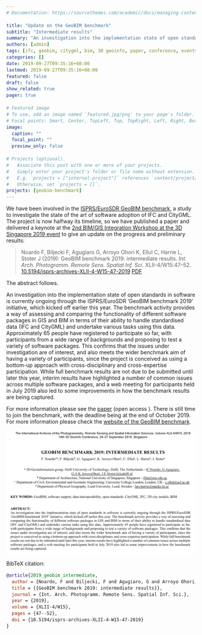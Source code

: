 ```yaml
---
# Documentation: https://sourcethemes.com/academic/docs/managing-content/

title: "Update on the GeoBIM benchmark"
subtitle: "Intermediate results"
summary: "An investigation into the implementation state of open standards in software is currently ongoing through the ISPRS/EuroSDR ‘GeoBIM benchmark 2019’ initiative"
authors: [admin]
tags: [ifc, geobim, citygml, bim, 3D geoinfo, paper, conference, events]
categories: []
date: 2019-09-27T09:35:16+08:00
lastmod: 2019-09-27T09:35:16+08:00
featured: false
draft: false
show_related: true
pager: true

# Featured image
# To use, add an image named `featured.jpg/png` to your page's folder.
# Focal points: Smart, Center, TopLeft, Top, TopRight, Left, Right, BottomLeft, Bottom, BottomRight.
image:
  caption: ""
  focal_point: ""
  preview_only: false

# Projects (optional).
#   Associate this post with one or more of your projects.
#   Simply enter your project's folder or file name without extension.
#   E.g. `projects = ["internal-project"]` references `content/project/deep-learning/index.md`.
#   Otherwise, set `projects = []`.
projects: [geobim-benchmark]
---
```


We have been involved in the [ISPRS/EuroSDR GeoBIM benchmark](https://3d.bk.tudelft.nl/projects/geobim-benchmark/), a study to investigate the state of the art of software adoption of IFC and CityGML.
The project is now halfway its timeline, so we have published a paper and delivered a keynote at the [2nd BIM/GIS Integration Workshop at the 3D Singapore 2019 event](https://www.3dgeoinfo2019.com) to give an update on the progress and preliminary results:

> Noardo F, Biljecki F, Agugiaro G, Arroyo Ohori K, Ellul C, Harrie L, Stoter J (2019): GeoBIM benchmark 2019: intermediate results. _Int. Arch. Photogramm. Remote Sens. Spatial Inf. Sci._ XLII-4/W15:47–52. [<i class="ai ai-doi-square ai"></i> 10.5194/isprs-archives-XLII-4-W15-47-2019](https://doi.org/10.5194/isprs-archives-XLII-4-W15-47-2019) [<i class="far fa-file-pdf"></i> PDF](/publication/2019-geobim-intermediate/2019-geobim-intermediate.pdf) <i class="ai ai-open-access-square ai"></i>

The abstract follows.

An investigation into the implementation state of open standards in software is currently ongoing through the ISPRS/EuroSDR ‘GeoBIM benchmark 2019’ initiative, which kicked off earlier this year. The benchmark activity provides a way of assessing and comparing the functionality of different software packages in GIS and BIM in terms of their ability to handle standardised data (IFC and CityGML) and undertake various tasks using this data. Approximately 65 people have registered to participate so far, with participants from a wide range of backgrounds and proposing to test a variety of software packages. This confirms that the issues under investigation are of interest, and also meets the wider benchmark aim of having a variety of participants, since the project is conceived as using a bottom-up approach with cross-disciplinary and cross-expertise participation. While full benchmark results are not due to be submitted until later this year, interim results have highlighted a number of common issues across multiple software packages, and a web meeting for participants held in July 2019 also led to some improvements in how the benchmark results are being captured.

For more information please see the [paper](/publication/2019-geobim-intermediate/) (open access <i class="ai ai-open-access-square ai"></i>).
There is still time to join the benchmark, with the deadline being at the end of October 2019.
For more information please check the [website of the GeoBIM benchmark](https://3d.bk.tudelft.nl/projects/geobim-benchmark/).

[![](page-one.png)](/publication/2019-geobim-intermediate/)


BibTeX citation:
```bibtex
@article{2019_geobim_intermediate,
  author = {Noardo, F and Biljecki, F and Agugiaro, G and Arroyo Ohori, K and Ellul, C and Harrie, L and Stoter, J},
  title = {{GeoBIM benchmark 2019: intermediate results}},
  journal = {Int. Arch. Photogramm. Remote Sens. Spatial Inf. Sci.},
  year = {2019},
  volume = {XLII-4/W15},
  pages = {47--52},
  doi = {10.5194/isprs-archives-XLII-4-W15-47-2019}
}
```
